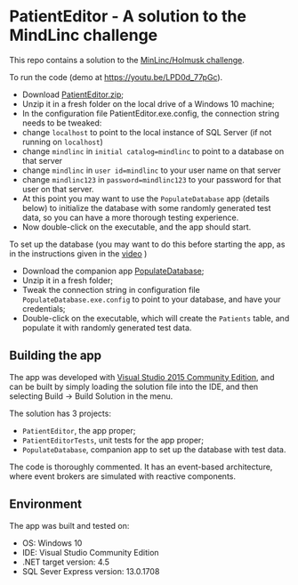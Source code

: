# PatientEditor - A solution to the MindLinc challenge

This repo contains a solution to the [MinLinc/Holmusk challenge](https://github.com/Holmusk/.NET-Challenge).

To run the code (demo at https://youtu.be/LPD0d_77pGc).
* Download [PatientEditor.zip](https://github.com/razvanvoicu/PatientEditor/blob/master/BinaryRelease/PatientEditor.zip);
* Unzip it in a fresh folder on the local drive of a Windows 10 machine;
* In the configuration file PatientEditor.exe.config, the connection string needs to be tweaked:
 * change `localhost` to point to the local instance of SQL Server (if not running on `localhost`)
 * change `mindlinc` in `initial catalog=mindlinc` to point to a database on that server
 * change `mindlinc` in `user id=mindlinc` to your user name on that server
 * change `mindlinc123` in `password=mindlinc123` to your password for that user on that server.
 * At this point you may want to use the `PopulateDatabase` app (details below) to initialize the database with some randomly generated test data, so you can have a more thorough testing experience.
* Now double-click on the executable, and the app should start.

To set up the database (you may want to do this before starting the app, as in the instructions given in the [video](https://youtu.be/LPD0d_77pGc) )
* Download the companion app [PopulateDatabase](https://github.com/razvanvoicu/PatientEditor/blob/master/BinaryRelease/PopulateDatabase.zip);
* Unzip it in a fresh folder;
* Tweak the connection string in configuration file `PopulateDatabase.exe.config` to point to your database, and have your credentials;
* Double-click on the executable, which will create the `Patients` table, and populate it with randomly generated test data.

## Building the app

The app was developed with [Visual Studio 2015 Community Edition](https://www.visualstudio.com/en-us/downloads/download-visual-studio-vs.aspx), and can be built by simply loading the solution file into the IDE, and then selecting Build -> Build Solution in the menu.

The solution has 3 projects:
* `PatientEditor`, the app proper;
* `PatientEditorTests`, unit tests for the app proper;
* `PopulateDatabase`, companion app to set up the database with test data.
 
The code is thoroughly commented. It has an event-based architecture, where event brokers are simulated with reactive components.

## Environment

The app was built and tested on:
* OS: Windows 10
* IDE: Visual Studio Community Edition
* .NET target version: 4.5
* SQL Sever Express version: 13.0.1708
